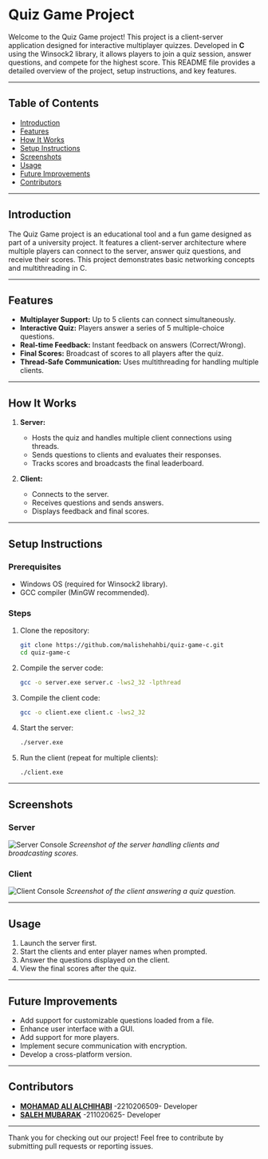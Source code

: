 # Quiz Game Project

Welcome to the Quiz Game project! This project is a client-server application designed for interactive multiplayer quizzes. Developed in **C** using the Winsock2 library, it allows players to join a quiz session, answer questions, and compete for the highest score. This README file provides a detailed overview of the project, setup instructions, and key features.

---

## Table of Contents
- [Introduction](#introduction)
- [Features](#features)
- [How It Works](#how-it-works)
- [Setup Instructions](#setup-instructions)
- [Screenshots](#screenshots)
- [Usage](#usage)
- [Future Improvements](#future-improvements)
- [Contributors](#contributors)

---

## Introduction
The Quiz Game project is an educational tool and a fun game designed as part of a university project. It features a client-server architecture where multiple players can connect to the server, answer quiz questions, and receive their scores. This project demonstrates basic networking concepts and multithreading in C.

---

## Features
- **Multiplayer Support:** Up to 5 clients can connect simultaneously.
- **Interactive Quiz:** Players answer a series of 5 multiple-choice questions.
- **Real-time Feedback:** Instant feedback on answers (Correct/Wrong).
- **Final Scores:** Broadcast of scores to all players after the quiz.
- **Thread-Safe Communication:** Uses multithreading for handling multiple clients.

---

## How It Works
1. **Server:**
   - Hosts the quiz and handles multiple client connections using threads.
   - Sends questions to clients and evaluates their responses.
   - Tracks scores and broadcasts the final leaderboard.

2. **Client:**
   - Connects to the server.
   - Receives questions and sends answers.
   - Displays feedback and final scores.

---

## Setup Instructions

### Prerequisites
- Windows OS (required for Winsock2 library).
- GCC compiler (MinGW recommended).

### Steps
1. Clone the repository:
   ```bash
   git clone https://github.com/malishehahbi/quiz-game-c.git
   cd quiz-game-c
   ```

2. Compile the server code:
   ```bash
   gcc -o server.exe server.c -lws2_32 -lpthread
   ```

3. Compile the client code:
   ```bash
   gcc -o client.exe client.c -lws2_32
   ```

4. Start the server:
   ```bash
   ./server.exe
   ```

5. Run the client (repeat for multiple clients):
   ```bash
   ./client.exe
   ```

---

## Screenshots
### Server
![Server Console](https://i.ibb.co/L1NwSDW/Screenshot-2024-12-18-145452.jpg)
*Screenshot of the server handling clients and broadcasting scores.*

### Client
![Client Console](https://i.ibb.co/bR0hjJg/Screenshot-2024-12-18-145033.jpg)
*Screenshot of the client answering a quiz question.*

---

## Usage
1. Launch the server first.
2. Start the clients and enter player names when prompted.
3. Answer the questions displayed on the client.
4. View the final scores after the quiz.

---

## Future Improvements
- Add support for customizable questions loaded from a file.
- Enhance user interface with a GUI.
- Add support for more players.
- Implement secure communication with encryption.
- Develop a cross-platform version.

---

## Contributors
- **[MOHAMAD ALI ALCHIHABI](https://github.com/malishehahbi)** -2210206509- Developer
- **[SALEH MUBARAK](https://github.com/)** -211020625- Developer

---

Thank you for checking out our project! Feel free to contribute by submitting pull requests or reporting issues.
